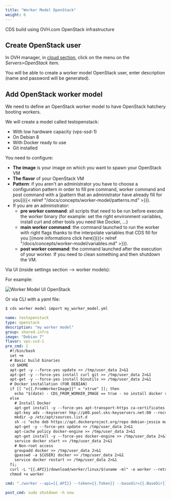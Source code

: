 ```yaml
---
title: "Worker Model OpenStack"
weight: 6
---
```


CDS build using OVH.com OpenStack infrastructure

## Create OpenStack user

In OVH manager, in [cloud section](https://www.ovh.com/manager/cloud), click on the menu on the *Servers>OpenStack* item.

You will be able to create a worker model OpenStack user, enter description (name and password will be generated).

## Add OpenStack worker model

We need to define an OpenStack worker model to have OpenStack hatchery booting workers.

We will create a model called testopenstack:

 * With low hardware capacity (vps-ssd-1)
 * On Debian 8
 * With Docker ready to use
 * Git installed

You need to configure:

  * **The image** is your image on which you want to spawn your OpenStack VM
  * **The flavor** of your OpenStack VM
  * **Pattern**: if you aren't an administrator you have to choose a configuration pattern in order to fill pre command, worker command and post command with a [pattern that an administrator have already fill for you]({{< relref "/docs/concepts/worker-model/patterns.md" >}}).
  * If you are an administrator:
    * **pre worker command**: all scripts that need to be run before execute the worker binary (for example: set the right environment variables, install curl and other tools you need like Docker, ...)
    * **main worker command**: the command launched to run the worker with right flags thanks to the interpolate variables that CDS fill for you [(more informations click here)]({{< relref "/docs/concepts/worker-model/variables.md" >}}).
    * **post worker command**: the command launched after the execution of your worker. If you need to clean something and then shutdown the VM.

Via UI (inside settings section --> worker models):

For example:

![Worker Model UI OpenStack](/images/worker_model_openstack.png)

Or via CLI with a yaml file:

```bash
$ cds worker model import my_worker_model.yml
```


```yaml
name: testopenstack
type: openstack
description: "my worker model"
group: shared.infra
image: "Debian 7"
flavor: vps-ssd-1
pre_cmd: |
  #!/bin/bash
  set +e
  # Basic build binaries
  cd $HOME
  apt-get -y --force-yes update >> /tmp/user_data 2>&1
  apt-get -y --force-yes install curl git >> /tmp/user_data 2>&1
  apt-get -y --force-yes install binutils >> /tmp/user_data 2>&1
  # Docker installation (FOR DEBIAN)
  if [[ "x{{.FromWorkerImage}}" = "xtrue" ]]; then
    echo "$(date) - CDS_FROM_WORKER_IMAGE == true - no install docker required "
  else
    # Install Docker
    apt-get install -y --force-yes apt-transport-https ca-certificates >> /tmp/user_data 2>&1
    apt-key adv --keyserver hkp://p80.pool.sks-keyservers.net:80 --recv-keys 58118E89F3A912897C070ADBF76221572C52609D
    mkdir -p /etc/apt/sources.list.d
    sh -c "echo deb https://apt.dockerproject.org/repo debian-jessie main > /etc/apt/sources.list.d/docker.list"
    apt-get -y --force-yes update >> /tmp/user_data 2>&1
    apt-cache policy docker-engine >> /tmp/user_data 2>&1
    apt-get install -y --force-yes docker-engine >> /tmp/user_data 2>&1
    service docker start >> /tmp/user_data 2>&1
    # Non-root access
    groupadd docker >> /tmp/user_data 2>&1
    gpasswd -a ${USER} docker >> /tmp/user_data 2>&1
    service docker restart >> /tmp/user_data 2>&1
  fi;
  curl -L "{{.API}}/download/worker/linux/$(uname -m)" -o worker --retry 10 --retry-max-time 120 -C - >> /tmp/user_data 2>&1
  chmod +x worker

cmd: "./worker --api={{.API}} --token={{.Token}} --basedir={{.BaseDir}} --model={{.Model}} --name={{.Name}} --hatchery={{.Hatchery}} --hatchery-name={{.HatcheryName}} --insecure={{.HTTPInsecure}} --single-use --force-exit"

post_cmd: sudo shutdown -h now

```
